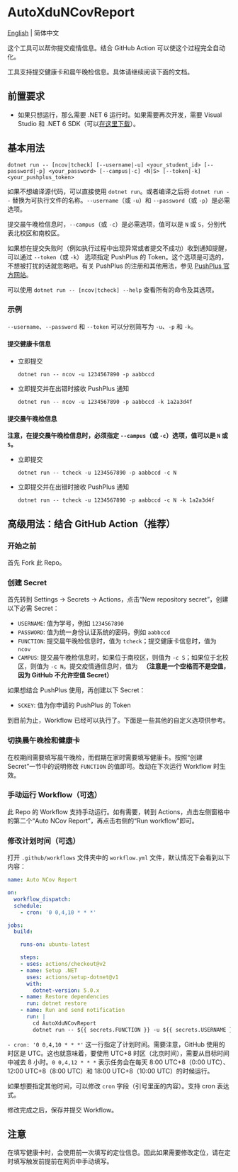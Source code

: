 # AutoXduNCovReport

[English](./README.md) | 简体中文

这个工具可以帮你提交疫情信息。结合 GitHub Action 可以使这个过程完全自动化。

工具支持提交健康卡和晨午晚检信息。具体请继续阅读下面的文档。

## 前置要求

- 如果只想运行，那么需要 .NET 6 运行时。如果需要再次开发，需要 Visual Studio 和 .NET 6 SDK（可以[在这里下载](https://dotnet.microsoft.com/download/dotnet)）。

## 基本用法

```
dotnet run -- [ncov|tcheck] [--username|-u] <your_student_id> [--password|-p] <your_password> [--campus|-c] <N|S> [--token|-k] <your_pushplus_token>
```

如果不想编译源代码，可以直接使用 `dotnet run`。或者编译之后将 `dotnet run --` 替换为可执行文件的名称。`--username`（或 `-u`）和 `--password`（或 `-p`）是必需选项。

提交晨午晚检信息时，`--campus`（或 `-c`）是必需选项，值可以是 `N` 或 `S`，分别代表北校区和南校区。

如果想在提交失败时（例如执行过程中出现异常或者提交不成功）收到通知提醒，可以通过 `--token`（或 `-k`） 选项指定 PushPlus 的 Token。这个选项是可选的，不想被打扰的话就忽略吧。有关 PushPlus 的注册和其他用法，参见 [PushPlus 官方网站](https://www.pushplus.plus/)。

可以使用 `dotnet run -- [ncov|tcheck] --help` 查看所有的命令及其选项。

### 示例

`--username`、`--password` 和 `--token` 可以分别简写为 `-u`、`-p` 和 `-k`。

#### 提交健康卡信息

- 立即提交

  `dotnet run -- ncov -u 1234567890 -p aabbccd`

- 立即提交并在出错时接收 PushPlus 通知

  `dotnet run -- ncov -u 1234567890 -p aabbccd -k 1a2a3d4f`

#### 提交晨午晚检信息

**注意，在提交晨午晚检信息时，必须指定 `--campus`（或 `-c`）选项，值可以是 `N` 或 `S`。**

- 立即提交

  `dotnet run -- tcheck -u 1234567890 -p aabbccd -c N`

- 立即提交并在出错时接收 PushPlus 通知

  `dotnet run -- tcheck -u 1234567890 -p aabbccd -c N -k 1a2a3d4f`

## 高级用法：结合 GitHub Action（推荐）

### 开始之前

首先 Fork 此 Repo。

### 创建 Secret

首先转到 Settings → Secrets → Actions，点击“New repository secret”，创建以下必需 Secret：

- `USERNAME`: 值为学号，例如 `1234567890`
- `PASSWORD`: 值为统一身份认证系统的密码，例如 `aabbccd`
- `FUNCTION`: 提交晨午晚检信息时，值为 `tcheck`；提交健康卡信息时，值为 `ncov`
- `CAMPUS`: 提交晨午晚检信息时，如果位于南校区，则值为 `-c S`；如果位于北校区，则值为 `-c N`。提交疫情通信息时，值为 ` `**（注意是一个空格而不是空值，因为 GitHub 不允许空值 Secret）**

如果想结合 PushPlus 使用，再创建以下 Secret：

- `SCKEY`: 值为你申请的 PushPlus 的 Token

到目前为止，Workflow 已经可以执行了。下面是一些其他的自定义选项供参考。

### 切换晨午晚检和健康卡

在校期间需要填写晨午晚检，而假期在家时需要填写健康卡。按照“创建 Secret”一节中的说明修改 `FUNCTION` 的值即可。改动在下次运行 Workflow 时生效。

### 手动运行 Workflow（可选）

此 Repo 的 Workflow 支持手动运行。如有需要，转到 Actions，点击左侧窗格中的第二个“Auto NCov Report”，再点击右侧的“Run workflow”即可。

### 修改计划时间（可选）

打开 `.github/workflows` 文件夹中的 `workflow.yml` 文件，默认情况下会看到以下内容：

```yaml
name: Auto NCov Report

on:
  workflow_dispatch:
  schedule:
    - cron: '0 0,4,10 * * *'

jobs:
  build:

    runs-on: ubuntu-latest

    steps:
    - uses: actions/checkout@v2
    - name: Setup .NET
      uses: actions/setup-dotnet@v1
      with:
        dotnet-version: 5.0.x
    - name: Restore dependencies
      run: dotnet restore
    - name: Run and send notification
      run: |
        cd AutoXduNCovReport
        dotnet run -- ${{ secrets.FUNCTION }} -u ${{ secrets.USERNAME }} -p "${{ secrets.PASSWORD }}" ${{ secrets.CAMPUS }} -k ${{ secrets.SCKEY }}
```

`- cron: '0 0,4,10 * * *'` 这一行指定了计划时间。需要注意，GitHub 使用的时区是 UTC。这也就意味着，要使用 UTC+8 时区（北京时间），需要从目标时间中减去 8 小时。`0 0,4,12 * * *` 表示任务会在每天 8:00 UTC+8（0:00 UTC）、12:00 UTC+8（8:00 UTC）和 18:00 UTC+8（10:00 UTC）的时候运行。

如果想要指定其他时间，可以修改 `cron` 字段（引号里面的内容）。支持 cron 表达式。

修改完成之后，保存并提交 Workflow。

## 注意

在填写健康卡时，会使用前一次填写的定位信息。因此如果需要修改定位，请在定时填写触发前提前在网页中手动填写。
